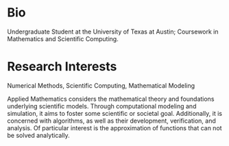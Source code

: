 # Bio

Undergraduate Student at the University of Texas at Austin; Coursework in Mathematics and Scientific Computing.

# Research Interests

Numerical Methods, Scientific Computing, Mathematical Modeling

Applied Mathematics considers the mathematical theory and foundations underlying scientific models. Through computational modeling and simulation, it aims to foster some scientific or societal goal. Additionally, it is concerned with algorithms, as well as their development, verification, and analysis. Of particular interest is the approximation of functions that can not be solved analytically. 


<!---
ryan-charette/ryan-charette is a ✨ special ✨ repository because its `README.md` (this file) appears on your GitHub profile.
You can click the Preview link to take a look at your changes.
--->
